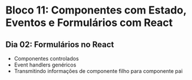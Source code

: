 # Bloco 11: Componentes com Estado, Eventos e Formulários com React
## Dia 02: Formulários no React
* Componentes controlados
* Event handlers genéricos
* Transmitindo informações de componente filho para componente pai
